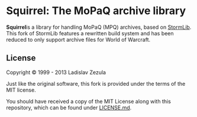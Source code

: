 # Squirrel: The MoPaQ archive library

**Squirrel**is a library for handling MoPaQ (MPQ) archives, based on
[StormLib][]. This fork of StormLib features a rewritten build system
and has been reduced to only support archive files for World of Warcraft.

## License

Copyright © 1999 - 2013 Ladislav Zezula

Just like the original software, this fork is provided under the terms of the
MIT license.

You should have received a copy of the MIT License along with this repository,
which can be found under [LICENSE.md](LICENSE.md).

[StormLib]: https://github.com/ladislav-zezula/StormLib "StormLib"
